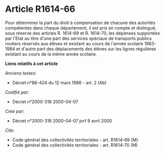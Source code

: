 # Article R1614-66

Pour déterminer la part du droit à compensation de chacune des autorités compétentes dans chaque département, il est pris en
compte et distingué, sous réserve des articles R. 1614-69 et R. 1614-70, les dépenses supportées par l'Etat au titre d'une
part des services spéciaux de transports publics routiers réservés aux élèves et existant au cours de l'année scolaire
1983-1984 et d'autre part des déplacements des élèves sur les lignes régulières existant au cours de la même année scolaire.

**Liens relatifs à cet article**

_Anciens textes_:

  - Décret n°86-424 du 12 mars 1986 - art. 2 (Ab)

_Codifié par_:

  - Décret n°2000-318 2000-04-07

_Créé par_:

  - Décret n°2000-318 2000-04-07 jorf 9 avril 2000

_Cite_:

  - Code général des collectivités territoriales - art. R1614-69 (M)
  - Code général des collectivités territoriales - art. R1614-70 (M)
